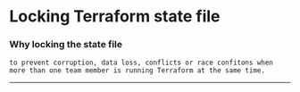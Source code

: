 # Locking Terraform state file 

### Why locking the state file

```
to prevent corruption, data loss, conflicts or race confitons when more than one team member is running Terraform at the same time.
```
----------------------------------------------------------------------------------------------------------------

